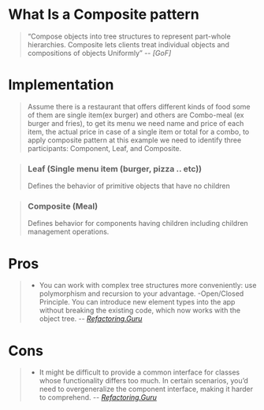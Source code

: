 # What Is a Composite pattern

> “Compose objects into tree structures to represent part-whole hierarchies. Composite lets clients treat individual objects and compositions of objects Uniformly”
> -- <cite>[GoF]</cite>

# Implementation

> Assume there is a restaurant that offers different kinds of food some of them are single item(ex burger) and others are Combo-meal (ex burger and fries), to get its menu we need name and price of each item, the actual price in case of a single item or total for a combo, to apply composite pattern at this example we need to identify three participants: Component, Leaf, and Composite.

> ### Leaf (Single menu item (burger, pizza .. etc))
>
> Defines the behavior of primitive objects that have no children

> ### Composite (Meal)
>
> Defines behavior for components having children including children management operations.

# Pros

> - You can work with complex tree structures more conveniently: use polymorphism and recursion to your advantage.
>   -Open/Closed Principle. You can introduce new element types into the app without breaking the existing code, which now works with the object tree.
>   -- <cite>[Refactoring.Guru][1]</cite>

# Cons

> - It might be difficult to provide a common interface for classes whose functionality differs too much. In certain scenarios, you’d need to overgeneralize the component interface, making it harder to comprehend.
>   -- <cite>[Refactoring.Guru][1]</cite>

[1]: https://refactoring.guru/design-patterns/composite

